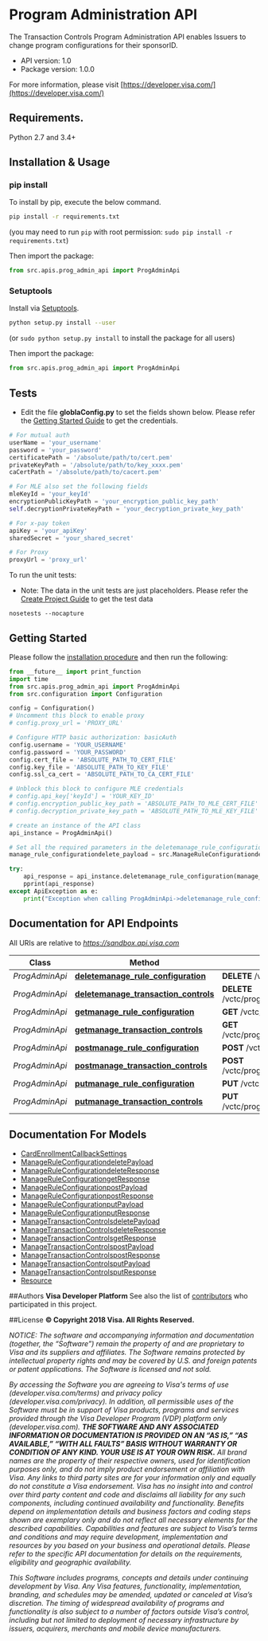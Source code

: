 # Program Administration API
The Transaction Controls Program Administration API enables Issuers to change program configurations for their sponsorID.

- API version: 1.0
- Package version: 1.0.0

For more information, please visit [https://developer.visa.com/](https://developer.visa.com/)

## Requirements.

Python 2.7 and 3.4+

## Installation & Usage
### pip install

To install by pip, execute the below command.

```sh
pip install -r requirements.txt
```
(you may need to run `pip` with root permission: `sudo pip install -r requirements.txt`)

Then import the package:
```python
from src.apis.prog_admin_api import ProgAdminApi
```

### Setuptools

Install via [Setuptools](http://pypi.python.org/pypi/setuptools).

```sh
python setup.py install --user
```
(or `sudo python setup.py install` to install the package for all users)

Then import the package:
```python
from src.apis.prog_admin_api import ProgAdminApi
```
## Tests
- Edit the file **globlaConfig.py** to set the fields shown below. Please refer the [Getting Started Guide](https://developer.visa.com/vdpguide#get-started-overview) to get the credentials.

```python
# For mutual auth
userName = 'your_username'
password = 'your_password'
certificatePath = '/absolute/path/to/cert.pem'
privateKeyPath = '/absolute/path/to/key_xxxx.pem'
caCertPath = '/absolute/path/to/cacert.pem'

# For MLE also set the following fields
mleKeyId = 'your_keyId'
encryptionPublicKeyPath = 'your_encryption_public_key_path'
self.decryptionPrivateKeyPath = 'your_decryption_private_key_path'

# For x-pay token
apiKey = 'your_apiKey'
sharedSecret = 'your_shared_secret'

# For Proxy
proxyUrl = 'proxy_url'

```
To run the unit tests:
- Note: The data in the unit tests are just placeholders. Please refer the [Create Project Guide](https://developer.visa.com/pages/working-with-visa-apis/create-project) to get the test data
```
nosetests --nocapture
```

## Getting Started

Please follow the [installation procedure](#installation--usage) and then run the following:

```python
from __future__ import print_function
import time
from src.apis.prog_admin_api import ProgAdminApi
from src.configuration import Configuration

config = Configuration()
# Uncomment this block to enable proxy
# config.proxy_url = 'PROXY_URL'

# Configure HTTP basic authorization: basicAuth
config.username = 'YOUR_USERNAME'
config.password = 'YOUR_PASSWORD'
config.cert_file = 'ABSOLUTE_PATH_TO_CERT_FILE'
config.key_file = 'ABSOLUTE_PATH_TO_KEY_FILE'
config.ssl_ca_cert = 'ABSOLUTE_PATH_TO_CA_CERT_FILE'

# Unblock this block to configure MLE credentials
# config.api_key['keyId'] = 'YOUR_KEY_ID'
# config.encryption_public_key_path = 'ABSOLUTE_PATH_TO_MLE_CERT_FILE'
# config.decryption_private_key_path = 'ABSOLUTE_PATH_TO_MLE_KEY_FILE'

# create an instance of the API class
api_instance = ProgAdminApi()

# Set all the required parameters in the deletemanage_rule_configuration. Look at the documentation for further clarification.
manage_rule_configurationdelete_payload = src.ManageRuleConfigurationdeletePayload() # ManageRuleConfigurationdeletePayload | request

try:
    api_response = api_instance.deletemanage_rule_configuration(manage_rule_configurationdelete_payload)
    pprint(api_response)
except ApiException as e:
    print("Exception when calling ProgAdminApi->deletemanage_rule_configuration: %s\n" % e)
```

## Documentation for API Endpoints

All URIs are relative to *https://sandbox.api.visa.com*

Class | Method | HTTP request | Description
------------ | ------------- | ------------- | -------------
*ProgAdminApi* | [**deletemanage_rule_configuration**](docs/ProgAdminApi.md#deletemanage_rule_configuration) | **DELETE** /vctc/programadmin//v1/sponsors/configuration | 
*ProgAdminApi* | [**deletemanage_transaction_controls**](docs/ProgAdminApi.md#deletemanage_transaction_controls) | **DELETE** /vctc/programadmin//v1/configuration/transactiontypecontrols | 
*ProgAdminApi* | [**getmanage_rule_configuration**](docs/ProgAdminApi.md#getmanage_rule_configuration) | **GET** /vctc/programadmin//v1/sponsors/configuration | 
*ProgAdminApi* | [**getmanage_transaction_controls**](docs/ProgAdminApi.md#getmanage_transaction_controls) | **GET** /vctc/programadmin//v1/configuration/transactiontypecontrols | 
*ProgAdminApi* | [**postmanage_rule_configuration**](docs/ProgAdminApi.md#postmanage_rule_configuration) | **POST** /vctc/programadmin//v1/sponsors/configuration | 
*ProgAdminApi* | [**postmanage_transaction_controls**](docs/ProgAdminApi.md#postmanage_transaction_controls) | **POST** /vctc/programadmin//v1/configuration/transactiontypecontrols | 
*ProgAdminApi* | [**putmanage_rule_configuration**](docs/ProgAdminApi.md#putmanage_rule_configuration) | **PUT** /vctc/programadmin//v1/sponsors/configuration | 
*ProgAdminApi* | [**putmanage_transaction_controls**](docs/ProgAdminApi.md#putmanage_transaction_controls) | **PUT** /vctc/programadmin//v1/configuration/transactiontypecontrols | 


## Documentation For Models

 - [CardEnrollmentCallbackSettings](docs/CardEnrollmentCallbackSettings.md)
 - [ManageRuleConfigurationdeletePayload](docs/ManageRuleConfigurationdeletePayload.md)
 - [ManageRuleConfigurationdeleteResponse](docs/ManageRuleConfigurationdeleteResponse.md)
 - [ManageRuleConfigurationgetResponse](docs/ManageRuleConfigurationgetResponse.md)
 - [ManageRuleConfigurationpostPayload](docs/ManageRuleConfigurationpostPayload.md)
 - [ManageRuleConfigurationpostResponse](docs/ManageRuleConfigurationpostResponse.md)
 - [ManageRuleConfigurationputPayload](docs/ManageRuleConfigurationputPayload.md)
 - [ManageRuleConfigurationputResponse](docs/ManageRuleConfigurationputResponse.md)
 - [ManageTransactionControlsdeletePayload](docs/ManageTransactionControlsdeletePayload.md)
 - [ManageTransactionControlsdeleteResponse](docs/ManageTransactionControlsdeleteResponse.md)
 - [ManageTransactionControlsgetResponse](docs/ManageTransactionControlsgetResponse.md)
 - [ManageTransactionControlspostPayload](docs/ManageTransactionControlspostPayload.md)
 - [ManageTransactionControlspostResponse](docs/ManageTransactionControlspostResponse.md)
 - [ManageTransactionControlsputPayload](docs/ManageTransactionControlsputPayload.md)
 - [ManageTransactionControlsputResponse](docs/ManageTransactionControlsputResponse.md)
 - [Resource](docs/Resource.md)



##Authors
**Visa Developer Platform**
See also the list of [contributors](https://github.com/visa/java-sample-code/graphs/contributors) who participated in this project.

##License
**© Copyright 2018 Visa. All Rights Reserved.**

*NOTICE: The software and accompanying information and documentation (together, the “Software”) remain the property of
and are proprietary to Visa and its suppliers and affiliates. The Software remains protected by intellectual property
rights and may be covered by U.S. and foreign patents or patent applications. The Software is licensed and not sold.*

*By accessing the Software you are agreeing to Visa's terms of use (developer.visa.com/terms) and privacy policy (developer.visa.com/privacy).
In addition, all permissible uses of the Software must be in support of Visa products, programs and services provided
through the Visa Developer Program (VDP) platform only (developer.visa.com). **THE SOFTWARE AND ANY ASSOCIATED
INFORMATION OR DOCUMENTATION IS PROVIDED ON AN “AS IS,” “AS AVAILABLE,” “WITH ALL FAULTS” BASIS WITHOUT WARRANTY OR
CONDITION OF ANY KIND. YOUR USE IS AT YOUR OWN RISK.** All brand names are the property of their respective owners, used for identification purposes only, and do not imply
product endorsement or affiliation with Visa. Any links to third party sites are for your information only and equally
do not constitute a Visa endorsement. Visa has no insight into and control over third party content and code and disclaims
all liability for any such components, including continued availability and functionality. Benefits depend on implementation
details and business factors and coding steps shown are exemplary only and do not reflect all necessary elements for the
described capabilities. Capabilities and features are subject to Visa’s terms and conditions and may require development,
implementation and resources by you based on your business and operational details. Please refer to the specific
API documentation for details on the requirements, eligibility and geographic availability.*

*This Software includes programs, concepts and details under continuing development by Visa. Any Visa features,
functionality, implementation, branding, and schedules may be amended, updated or canceled at Visa’s discretion.
The timing of widespread availability of programs and functionality is also subject to a number of factors outside Visa’s control,
including but not limited to deployment of necessary infrastructure by issuers, acquirers, merchants and mobile device manufacturers.*